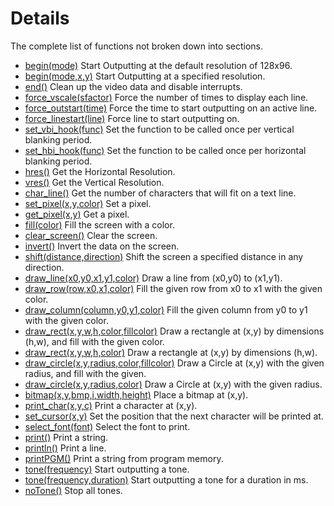 # Details #

The complete list of functions not broken down into sections.

  * [begin(mode)](FDbegind.md) Start Outputting at the default resolution of 128x96.
  * [begin(mode,x,y)](FDbegins.md) Start Outputting at a specified resolution.
  * [end()](FDend.md) Clean up the video data and disable interrupts.
  * [force\_vscale(sfactor)](FDFvs.md) Force the number of times to display each line.
  * [force\_outstart(time)](FDFos.md) Force the time to start outputting on an active line.
  * [force\_linestart(line)](FDFls.md) Force line to start outputting on.
  * [set\_vbi\_hook(func)](FDsetvbi.md) Set the function to be called once per vertical blanking period.
  * [set\_hbi\_hook(func)](FDsethbi.md) Set the function to be called once per horizontal blanking period.
  * [hres()](FDhres.md) Get the Horizontal Resolution.
  * [vres()](FDvres.md) Get the Vertical Resolution.
  * [char\_line()](FDcharl.md) Get the number of characters that will fit on a text line.
  * [set\_pixel(x,y,color)](FDsetp.md) Set a pixel.
  * [get\_pixel(x,y)](FDgetp.md) Get a pixel.
  * [fill(color)](FDfill.md) Fill the screen with a color.
  * [clear\_screen()](FDfill.md) Clear the screen.
  * [invert()](FDfill.md) Invert the data on the screen.
  * [shift(distance,direction)](FDshift.md) Shift the screen a specified distance in any direction.
  * [draw\_line(x0,y0,x1,y1,color)](FDdrawline.md) Draw a line from (x0,y0) to (x1,y1).
  * [draw\_row(row,x0,x1,color)](FDfillline.md) Fill the given row from x0 to x1 with the given color.
  * [draw\_column(column,y0,y1,color)](FDdrawcol.md) Fill the given column from y0 to y1 with the given color.
  * [draw\_rect(x,y,w,h,color,fillcolor)](FDdrawrect.md) Draw a rectangle at (x,y) by dimensions (h,w), and fill with the given color.
  * [draw\_rect(x,y,w,h,color)](FDdrawrect.md) Draw a rectangle at (x,y) by dimensions (h,w).
  * [draw\_circle(x,y,radius,color,fillcolor)](FDdrawcircle.md) Draw a Circle at (x,y) with the given radius, and fill with the given.
  * [draw\_circle(x,y,radius,color)](FDdrawcircle.md) Draw a Circle at (x,y) with the given radius.
  * [bitmap(x,y,bmp,i,width,height)](Bitmap.md) Place a bitmap at (x,y).
  * [print\_char(x,y,c)](FDprintchar.md) Print a character at (x,y).
  * [set\_cursor(x,y)](FDsetcursor.md) Set the position that the next character will be printed at.
  * [select\_font(font)](FDselectfont.md) Select the font to print.
  * [print()](FDprint.md) Print a string.
  * [println()](FDprintln.md) Print a line.
  * [printPGM()](FDprintPGM.md) Print a string from program memory.
  * [tone(frequency)](FDtone.md) Start outputting a tone.
  * [tone(frequency,duration)](FDtone.md) Start outputting a tone for a duration in ms.
  * [noTone()](FDnotone.md) Stop all tones.